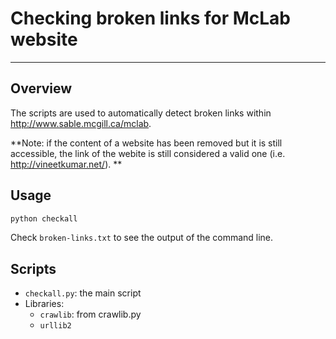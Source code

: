 # Checking broken links for McLab website

---

## Overview
The scripts are used to automatically detect broken links within http://www.sable.mcgill.ca/mclab.

**Note: if the content of a website has been removed but it is still accessible, the link of the webite is still considered a valid one (i.e. http://vineetkumar.net/). **

## Usage
```python
python checkall
```

Check `broken-links.txt` to see the output of the command line.

## Scripts

- `checkall.py`: the main script
- Libraries:
  - `crawlib`: from crawlib.py
  - `urllib2`


